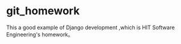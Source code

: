 # git_homework
This a good example of Django development ,which is HIT Software Engineering's homework。
